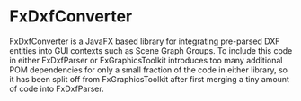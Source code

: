 # FxDxfConverter
FxDxfConverter is a JavaFX based library for integrating pre-parsed DXF entities into GUI contexts such as Scene Graph Groups. To include this code in either FxDxfParser or FxGraphicsToolkit introduces too many additional POM dependencies for only a small fraction of the code in either library, so it has been split off from FxGraphicsToolkit after first merging a tiny amount of code into FxDxfParser.
